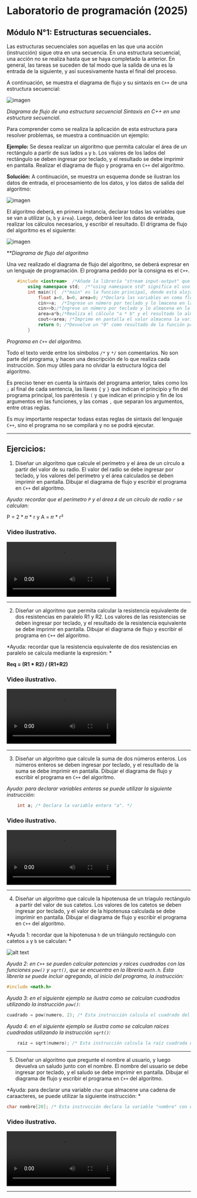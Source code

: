 # Laboratorio de programación (2025)
## Módulo N°1: Estructuras secuenciales.

Las estructuras secuenciales son aquellas en las que una acción (instrucción) sigue otra en una secuencia. En una estructura secuencial, una acción no se realiza hasta que se haya completado la anterior. En general, las tareas se suceden de tal modo que la salida de una es la entrada de la siguiente, y así sucesivamente hasta el final del proceso.

A continuación, se muestra el diagrama de flujo y su sintaxis en `C++` de una estructura secuencial:

![imagen](Imagenes/imagen1.png)

*Diagrama de flujo de una estructura secuencial* *Sintaxis en C++ en una estructura secuencial.*

Para comprender como se realiza la aplicación de esta estructura para resolver problemas, se muestra a continuación un ejemplo:

**Ejemplo:** Se desea realizar un algoritmo que permita calcular el área de un rectángulo a partir de sus lados `a` y `b`. Los valores de los lados del rectángulo se deben ingresar por teclado, y el resultado se debe imprimir en pantalla. Realizar el diagrama de flujo y programa en `C++` del algoritmo.

**Solución:** A continuación, se muestra un esquema donde se ilustran los datos de entrada, el procesamiento de los datos, y los datos de salida del algoritmo:

![imagen](Imagenes/imagen2.png)

El algoritmo deberá, en primera instancia, declarar todas las variables que se van a utilizar (`a`, `b` y `área`). Luego, deberá leer los datos de entrada, realizar los cálculos necesarios, y escribir el resultado. El drigrama de flujo del algoritmo es el siguiente:

![imagen](Imagenes/imagen3.png)

***Diagrama de flujo del algoritmo*

Una vez realizado el diagrama de flujo del algoritmo, se deberá expresar en un lenguaje de programación. El programa pedido por la consigna es el `C++`.

```C++
    #include <iostream>  /*Añade la librería "stream input-output" que contiene operaciones de entrada/salida tales como "cin" y "cout"*/
        using namespace std;  /*"using namespace std" significa el uso de nombre en el espacio de estandar esta linea de codigo nos permite utilizar el "cin y cout* sin poner "std::"*/
        int main(){  /*"main" es la función principal, donde está alojado el programa principal, cuya entrada es nula ("void") y su salida es un enetero "int".*/
            float a=0, b=0, area=0; /*Declara las variables en coma flotante "a", "b" y "area", y les asigna el valor de "0"*/
            cin>>a;  /*Ingrese un número por teclado y lo lmacena en la variable "a".*/
            cin>>b;/*Ingrese un número por teclado y lo almacena en la variable "b".*/
            area=a*b;/*Realiza el cálculo "a * b" y el resultado lo almacena en la variable "area"*/
            cout<<area; /*Imprime en pantalla el valor almacena la variable "area".*/
            return 0; /*Devuelve un "0" como resultado de la función principal "main". Esto indica que el programa se ejecuto correctamente*/
        }
```
*Programa en `C++` del algoritmo.*

Todo el texto verde entre los símbolos `/*` y `*/` son comentarios. No son parte del programa, y hacen una descripción de lo que realiza cada instrucción. Son muy  útiles para no olvidar la estructura lógica del algoritmo.

Es preciso tener en cuenta la sintaxis del programa anterior, tales como los `;` al final de cada sentencia, las llaves `{` y `}` que indican el principio y fin del programa principal, los paréntesis `(` y que indican el principio y fin de los argumentos en las funciones, y las comas `,` que separan los argumentos, entre otras reglas.

Es muy importante respectar todass estas reglas de sintaxis del lenguaje `C++`, sino el programa no se compilará y no se podrá ejecutar.

<hr>

## Ejercicios:

1. Diseñar un algoritmo que calcule el perímetro y el área de un círculo a partir del valor de su radio. El valor del radio se debe ingresar por teclado, y los valores del perímetro y el área calculados se deben imprimir en pantalla. Dibujar el diagrama de flujo y escribir el programa en `C++` del algoritmo.

*Ayuda: recordar que el perímetro `P` y el área `A` de un círculo de radio `r` se calculan:*

P = 2 * 𝜋 * r   y  A = 𝜋 * r²

### Video ilustrativo.

<video src="Videos/video1.mp4" controls=""></video>

<hr>

2. Diseñar un algoritmo que permita calcular la resistencia equivalente de dos resistencias en paralelo R1 y R2. Los valores de las resistencias se deben ingresar por teclado, y el resultado de la resistencia equivalente se debe imprimir en pantalla. Dibujar el diagrama de flujo y escribir el programa en `C++` del algoritmo.

*Ayuda: recordar que la resistencia equivalente de dos resistencias en paralelo se calcula mediante la expresión: *
<br>

 **Req =   (R1 * R2) / (R1+R2)** 

 ### Video ilustrativo.

 <video src="Videos/video2.mp4" controls=""></video>
​
<hr>

3. Diseñar un algoritmo que calcule la suma de dos números enteros. Los números enteros se deben ingresar por teclado, y el resultado de la suma se debe imprimir en pantalla. Dibujar el diagrama de flujo y escribir el programa en `C++` del algoritmo.

*Ayuda: para declarar variables enteras se puede utilizar la siguiente instrucción:*

```C++
    int a; /* Declara la variable entera "a". */
```

### Video ilustrativo.

<video src="Videos/video3.mp4" controls=""></video>

<hr>

4. Diseñar un algoritmo que calcule la hipotenusa de un triagulo rectángulo a partir del valor de sus catetos. Los valores de los catetos se deben ingresar por teclado, y el valor de la hipotenusa calculada se debe imprimir en pantalla. Dibujar el diagrama de flujo y escribir el programa en `C++` del algoritmo.

*Ayuda 1: recordar que la hipotenusa `h` de un triángulo rectángulo con catetos `a` y `b` se calculan: * 
<br>

![alt text](image.png)

*Ayuda 2: en `C++` se pueden calcular potencias y raíces cuadradas con las funciones `pow()` y `sqrt()`, que se encuentra en la librería `math.h`. Esta librería se puede incluir agregando, al inicio del programa, la instrucción:*

```C++
#include <math.h>
```

*Ayuda 3: en el siguiente ejemplo se ilustra como se calculan cuadrados utilizando la instrucción `pow()`:*

```C++
cuadrado = pow(numero, 2); /* Esta instrucción calcula el cuadrado del valor dentro de la variable `numero`, y el resultado lo almacena en la variable `cuadrado`. */
```

*Ayuda 4: en el siguiente ejemplo se ilustra como se calculan raíces cuadradas utilizando la instrucción `sqrt()`:*

```C++
    raiz = sqrt(numero); /* Esta instrucción calcula la raíz cuadrada del valor dentro de la variable "numero", y el resultado lo almacena en la variable "rai". */
```

<hr>

5. Diseñar un algoritmo que pregunte el nombre al usuario, y luego devuelva un saludo junto con el nombre. El nombre del usuario se debe ingresar por teclado, y el saludo se debe imprimir en pantalla. Dibujar el diagrama de flujo y escribir el programa en `C++` del algoritmo.

*Ayuda: para declarar una variable `char` que almacene una cadena de caraacteres, se puede utilizar la siguiente instrucción: *

```C++
char nombre[20]; /* Esta instrucción declara la variable "nombre" con espacio para 20 caracteres */
```

### Video ilustrativo.

<video src="Videos/video4.mp4" controls=""></video>

<hr>